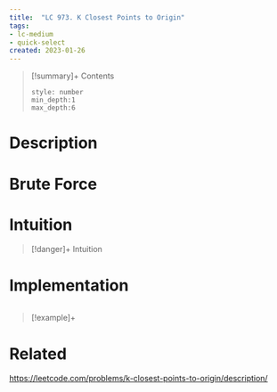 ```yaml
---
title:  "LC 973. K Closest Points to Origin"
tags:
- lc-medium
- quick-select
created: 2023-01-26
---
```


>[!summary]+ Contents
>```toc
>style: number
>min_depth:1
>max_depth:6
>```

# Description

# Brute Force
# Intuition

>[!danger]+ Intuition

# Implementation
```python

```

>[!example]+ 


# Related
https://leetcode.com/problems/k-closest-points-to-origin/description/